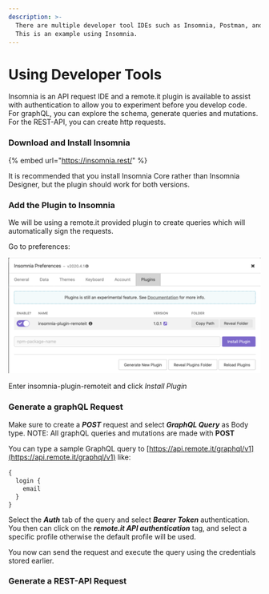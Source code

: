 ```yaml
---
description: >-
  There are multiple developer tool IDEs such as Insomnia, Postman, and Altair.
  This is an example using Insomnia.
---
```


# Using Developer Tools

Insomnia is an API request IDE and a remote.it plugin is available to assist with authentication to allow you to experiment before you develop code.  
For graphQL, you can explore the schema, generate queries and mutations.  
For the REST-API, you can create http requests.

### Download and Install Insomnia

{% embed url="https://insomnia.rest/" %}

It is recommended that you install Insomnia Core rather than Insomnia Designer, but the plugin should work for both versions.

### Add the Plugin to Insomnia

We will be using a remote.it provided plugin to create queries which will automatically sign the requests.

Go to preferences:

![](../.gitbook/assets/1e236728-af1d-44ae-bfa2-a9bcaf851267.png)

Enter insomnia-plugin-remoteit and click _Install Plugin_

### Generate a graphQL Request

Make sure to create a _**POST**_ request and select _**GraphQL Query**_ as Body type. NOTE: All graphQL queries and mutations are made with **POST**

You can type a sample GraphQL query to [https://api.remote.it/graphql/v1](https://api.remote.it/graphql/v1) like:

```text
{
  login {
    email
  }
}
```

Select the _**Auth**_ tab of the query and select _**Bearer Token**_ authentication. You then can click on the _**remote.it API authentication**_ tag, and select a specific profile otherwise the default profile will be used. 

You now can send the request and execute the query using the credentials stored earlier.

### Generate a REST-API Request



